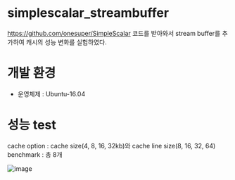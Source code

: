 # simplescalar_streambuffer
https://github.com/onesuper/SimpleScalar 코드를 받아와서 stream buffer를 추가하여 캐시의 성능 변화를 실험하였다.

# 개발 환경
- 운영체제 : Ubuntu-16.04

# 성능 test
cache option : cache size(4, 8, 16, 32kb)와 cache line size(8, 16, 32, 64)
benchmark : 총 8개

![image](https://github.com/jeon-syeon/simplescalar_streambuffer/assets/108799852/a2857fea-3e33-41c6-b6bf-c5cb02098436)
